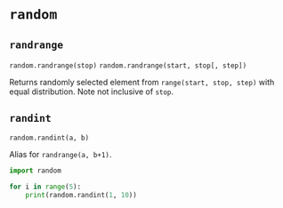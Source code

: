 # `random`

## `randrange`

`random.randrange(stop)`
`random.randrange(start, stop[, step])`

Returns randomly selected element from `range(start, stop, step)` with equal distribution. Note not inclusive of `stop`.

## `randint`

`random.randint(a, b)`

Alias for `randrange(a, b+1)`.

```python
import random

for i in range(5):
    print(random.randint(1, 10))
```
